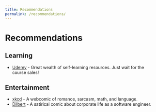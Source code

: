 ```yaml
---
title: Recommendations
permalink: /recommendations/
---
```


# Recommendations

## Learning

* [Udemy](https://www.udemy.com/) - Great wealth of self-learning resources.
  Just wait for the course sales!

## Entertainment

* [xkcd](https://xkcd.com) - A webcomic of romance, sarcasm, math, and
  language.
* [Dilbert](https://dilbert.com) - A satirical comic about corporate life as a
  software engineer.

